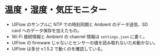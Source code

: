# 温度・湿度・気圧モニター

- UIFlow のサンプルに NTP での時刻同期と Ambient のデータ送信、SD card へのデータ保存を加えたもの。
- Wi-Fi 接続情報と Ambient の channel 情報は `settings.json` に書く。
- UIFlow の firmware じゃないとセンサーの値を読み取れないため動かない。
- UIFlow は多分 v.1.5.2 で動くのを確認している。
